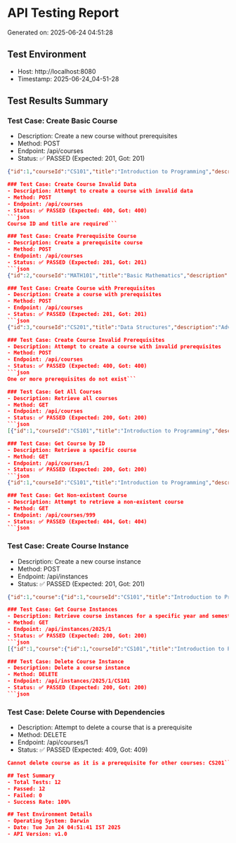 # API Testing Report
Generated on: 2025-06-24 04:51:28

## Test Environment
- Host: http://localhost:8080
- Timestamp: 2025-06-24_04-51-28

## Test Results Summary

### Test Case: Create Basic Course
- Description: Create a new course without prerequisites
- Method: POST
- Endpoint: /api/courses
- Status: ✅ PASSED (Expected: 201, Got: 201)
```json
{"id":1,"courseId":"CS101","title":"Introduction to Programming","description":"Basic programming concepts","prerequisites":[]}```

### Test Case: Create Course Invalid Data
- Description: Attempt to create a course with invalid data
- Method: POST
- Endpoint: /api/courses
- Status: ✅ PASSED (Expected: 400, Got: 400)
```json
Course ID and title are required```

### Test Case: Create Prerequisite Course
- Description: Create a prerequisite course
- Method: POST
- Endpoint: /api/courses
- Status: ✅ PASSED (Expected: 201, Got: 201)
```json
{"id":2,"courseId":"MATH101","title":"Basic Mathematics","description":"Fundamental mathematics concepts","prerequisites":[]}```

### Test Case: Create Course with Prerequisites
- Description: Create a course with prerequisites
- Method: POST
- Endpoint: /api/courses
- Status: ✅ PASSED (Expected: 201, Got: 201)
```json
{"id":3,"courseId":"CS201","title":"Data Structures","description":"Advanced programming concepts","prerequisites":[{"id":1,"courseId":"CS101","title":"Introduction to Programming","description":"Basic programming concepts","prerequisites":[]}]}```

### Test Case: Create Course Invalid Prerequisites
- Description: Attempt to create a course with invalid prerequisites
- Method: POST
- Endpoint: /api/courses
- Status: ✅ PASSED (Expected: 400, Got: 400)
```json
One or more prerequisites do not exist```

### Test Case: Get All Courses
- Description: Retrieve all courses
- Method: GET
- Endpoint: /api/courses
- Status: ✅ PASSED (Expected: 200, Got: 200)
```json
[{"id":1,"courseId":"CS101","title":"Introduction to Programming","description":"Basic programming concepts","prerequisites":[]},{"id":2,"courseId":"MATH101","title":"Basic Mathematics","description":"Fundamental mathematics concepts","prerequisites":[]},{"id":3,"courseId":"CS201","title":"Data Structures","description":"Advanced programming concepts","prerequisites":[{"id":1,"courseId":"CS101","title":"Introduction to Programming","description":"Basic programming concepts","prerequisites":[]}]}]```

### Test Case: Get Course by ID
- Description: Retrieve a specific course
- Method: GET
- Endpoint: /api/courses/1
- Status: ✅ PASSED (Expected: 200, Got: 200)
```json
{"id":1,"courseId":"CS101","title":"Introduction to Programming","description":"Basic programming concepts","prerequisites":[]}```

### Test Case: Get Non-existent Course
- Description: Attempt to retrieve a non-existent course
- Method: GET
- Endpoint: /api/courses/999
- Status: ✅ PASSED (Expected: 404, Got: 404)
```json
```

### Test Case: Create Course Instance
- Description: Create a new course instance
- Method: POST
- Endpoint: /api/instances
- Status: ✅ PASSED (Expected: 201, Got: 201)
```json
{"id":1,"course":{"id":1,"courseId":"CS101","title":"Introduction to Programming","description":"Basic programming concepts"},"courseId":"CS101","year":2025,"semester":1,"instructor":"Dr. Smith","courseTitle":"Introduction to Programming","courseDescription":"Basic programming concepts"}```

### Test Case: Get Course Instances
- Description: Retrieve course instances for a specific year and semester
- Method: GET
- Endpoint: /api/instances/2025/1
- Status: ✅ PASSED (Expected: 200, Got: 200)
```json
[{"id":1,"course":{"id":1,"courseId":"CS101","title":"Introduction to Programming","description":"Basic programming concepts"},"courseId":"CS101","year":2025,"semester":1,"instructor":"Dr. Smith","courseTitle":"Introduction to Programming","courseDescription":"Basic programming concepts"}]```

### Test Case: Delete Course Instance
- Description: Delete a course instance
- Method: DELETE
- Endpoint: /api/instances/2025/1/CS101
- Status: ✅ PASSED (Expected: 200, Got: 200)
```json
```

### Test Case: Delete Course with Dependencies
- Description: Attempt to delete a course that is a prerequisite
- Method: DELETE
- Endpoint: /api/courses/1
- Status: ✅ PASSED (Expected: 409, Got: 409)
```json
Cannot delete course as it is a prerequisite for other courses: CS201```

## Test Summary
- Total Tests: 12
- Passed: 12
- Failed: 0
- Success Rate: 100%

## Test Environment Details
- Operating System: Darwin
- Date: Tue Jun 24 04:51:41 IST 2025
- API Version: v1.0
